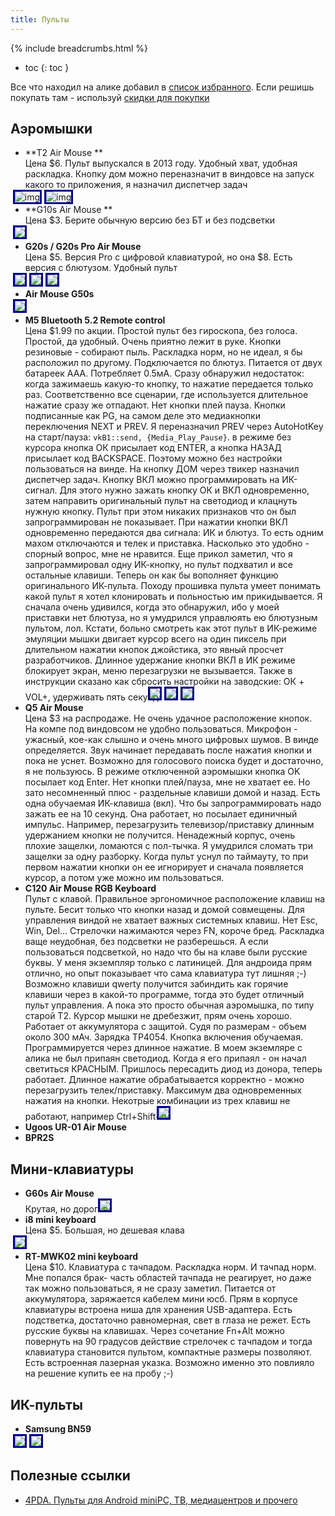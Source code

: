 ```yaml
---
title: Пульты
---
```

{% include breadcrumbs.html %}


<style>
ul li img {
  display: inline;
  border: 3px solid darkblue;
  max-height: 300px;
  width: auto;
  position: relative;
  left: -20px;
  margin: auto;
}
</style>

- toc
{: toc }


Все что находил на алике добавил в [список избранного](https://www.aliexpress.com/p/wishlist/shareReflux.html?groupId=xet8nB20ye162%2Bx176OYvyKcbz8H075XEjM%2FVz60i08%3D). Если решишь покупать там - используй [скидки для покупки](../r/ali.md)

## Аэромышки
- **T2 Air Mouse **  
  Цена $6. Пульт выпускался в 2013 году. Удобный хват, удобная раскладка. Кнопку дом можно переназначит в виндовсе на запуск какого то приложения, я назначил диспетчер задач  
  ![img](./img/remote_T2_A008.jpg)
  ![img](./img/remote_T2_A008__1.jpg)
- **G10s Air Mouse **  
  Цена $3. Берите обычную версию без БТ и без подсветки  
  ![](img/remote_g10s.webp)
- **G20s / G20s Pro Air Mouse**   
  Цена $5. Версия Pro с цифровой клавиатурой, но она $8. Есть версия с блютузом. Удобный пульт  
  ![](img/remote_G20s.webp)
  ![](img/remote_G20s__1.webp)
  ![](img/remote_G20s__2.webp)
- **Air Mouse G50s**  
  ![](img/remote_G50S.jpg)
- **M5 Bluetooth 5.2 Remote control**  
  Цена $1.99 по акции. Простой пульт без гироскопа, без голоса. Простой, да удобный. Очень приятно лежит в руке. Кнопки резиновые - собирают пыль. Раскладка норм, но не идеал, я бы расположил по другому. Подключается по блютуз. Питается от двух батареек ААА. Потребляет 0.5мА. Сразу обнаружил недостаток: когда зажимаешь какую-то кнопку, то нажатие передается только раз. Соответственно все сценарии, где используется длительное нажатие сразу же отпадают. Нет кнопки плей пауза. Кнопки подписанные как PG, на самом деле это медиакнопки переключения NEXT и PREV. Я переназначил PREV через AutoHotKey на старт/пауза: `vkB1::send, {Media_Play_Pause}`. в режиме без курсора кнопка ОК присылает код ENTER, а кнопка НАЗАД присылает код BACKSPACE. Поэтому можно без настройки пользоваться на винде. На кнопку ДОМ через твикер назначил диспетчер задач. Кнопку ВКЛ можно программировать на ИК-сигнал. Для этого нужно зажать кнопку ОК и ВКЛ одновременно, затем направить оригинальный пульт на светодиод и клацнуть нужную кнопку. Пульт при этом никаких признаков что он был запрограммирован не показывает. При нажатии кнопки ВКЛ одновременно передаются два сигнала: ИК и блютуз. То есть одним махом отключаются и телек и приставка. Насколько это удобно - спорный вопрос, мне не нравится. Еще прикол заметил, что я запрограммировал одну ИК-кнопку, но пульт подхватил и все остальные клавиши. Теперь он как бы вополняет функцию оригинального ИК-пульта. Походу прошивка пульта умеет понимать какой пульт я хотел клонировать и польностью им прикидывается. Я сначала очень удивился, когда это обнаружил, ибо у моей приставки нет блютуза, но я умудрился управлюять ею блютузным пультом, лол. Кстати, больно смотреть как этот пульт в ИК-режиме эмуляции мышки двигает курсор всего на один пиксель при длительном нажатии кнопок джойстика, это явный просчет разработчиков. Длинное удержание кнопки ВКЛ в ИК режиме блокирует экран, меню перезагрузки не вызывается. Также в инструкции сказано как сбросить настройки на заводские: ОК + VOL+, удерживать пять секунд
  ![](img/remote_M5.webp)
  ![](img/remote_M5__1.webp)
  ![](img/remote_M5__2.webp)
- **Q5 Air Mouse**  
  Цена $3 на распродаже. Не очень удачное расположение кнопок. На компе под виндовсом не удобно пользоваться.  Микрофон - ужасный, кое-как слышно и очень много цифровых шумов. В винде определяется. Звук начинает передавать после нажатия кнопки и пока не уснет. Возможно для голосового поиска будет и достаточно, я не пользуюсь. В режиме отключенной аэромышки кнопка OK посылает код Enter. Нет кнопки плей/пауза, мне не хватает ее. Но зато несомненный плюс - раздельные клавиши домой и назад. Есть одна обучаемая ИК-клавиша (вкл). Что бы запрограммировать надо зажать ее на 10 секунд. Она работает, но посылает единичный импульс. Например, перезагрузить телевизор/приставку длинным удержанием кнопки не получится. Ненадежный корпус, очень плохие защелки, ломаются с пол-тычка. Я умудрился сломать три защелки за одну разборку. Когда пульт уснул по таймауту, то при первом нажатии кнопки он ее игнорирует и сначала появляется курсор, а потом уже можно им пользоваться.
- **C120 Air Mouse RGB Keyboard**  
  Пульт с клавой. Правильное эргономичное расположение клавиш на пульте. Бесит только что кнопки назад и домой совмещены. Для управления виндой не хватает важных системных клавиш. Нет Esc, Win, Del... Стрелочки нажимаются через FN, короче бред. Раскладка ваще неудобная, без подсветки не разберешься. А если пользоваться подсветкой, но надо что бы на клаве были русские буквы. У меня экземпляр только с латиницей. Для андроида прям отлично, но опыт показывает что сама клавиатура тут лишняя ;-)  Возможно клавиши qwerty получится забиндить как горячие клавиши через в какой-то программе, тогда это будет отличный пульт управления. А пока это просто обычная аэромышка, по типу старой T2. Курсор мышки не дребезжит, прям очень хорошо. Работает от аккумулятора с защитой. Судя по размерам - объем около 300 мАч. Зарядка TP4054. Кнопка включения обучаемая. Программируется через длинное нажатие. В моем экземляре с алика не был припаян светодиод. Когда я его припаял - он начал светиться КРАСНЫМ. Пришлось пересадить диод из донора, теперь работает. Длинное нажатие обрабатывается корректно - можно перезагрузить телек/приставку. Максимум два одновременных нажатия на кнопки. Некотрые комбинации из трех клавиш не работают, например Ctrl+Shift+V
  ![](img/remote_c120.webp)
- **Ugoos UR-01 Air Mouse**
- **BPR2S**

## Мини-клавиатуры
- **G60s Air Mouse**  
  Крутая, но дорогая
  ![](img/remote_G60S.webp)
- **i8 mini keyboard**  
  Цена $5. Большая, но дешевая клава  
  ![](img/remote_i8_.jpg)
- **RT-MWK02 mini keyboard**  
   Цена $10. Клавиатура с тачпадом. Раскладка норм. И тачпад норм. Мне попался брак- часть областей тачпада не реагирует, но даже так можно пользоваться, я не сразу заметил. Питается от аккумулятора, заряжается кабелем мини юсб. Прям в корпусе клавиатуры встроена ниша для хранения USB-адаптера. Есть подстветка, достаточно равномерная, свет в глаза не режет. Есть русские буквы на клавишах. Через сочетание Fn+Alt можно повернуть на 90 градусов действие стрелочек с тачпадом и тогда клавиатура становится пультом, компактные размеры позволяют. Есть встроенная лазерная указка. Возможно именно это повлияло на решение купить ее на пробу ;-)

## ИК-пульты
- **Samsung BN59**  
 ![](img/remote_ir_BN59.webp)
 ![](img/remote_ir_BN59_v2.jpg)




## Полезные ссылки
- [4PDA. Пульты для Android miniPC, ТВ, медиацентров и прочего](https://4pda.to/forum/index.php?showtopic=400717&st=31100)
